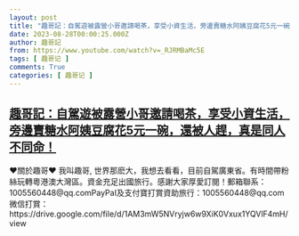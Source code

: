 ```yaml
---
layout: post
title: "趣哥記：自駕遊被露營小哥邀請喝茶，享受小資生活，旁邊賣糖水阿姨豆腐花5元一碗，還被人趕，真是同人不同命！"
date: 2023-08-28T00:00:25.000Z
author: 趣哥記
from: https://www.youtube.com/watch?v=_RJRMBaMc5E
tags: [ 趣哥记 ]
comments: True
categories: [ 趣哥记 ]
---
```

<!--1693180825000-->
[趣哥記：自駕遊被露營小哥邀請喝茶，享受小資生活，旁邊賣糖水阿姨豆腐花5元一碗，還被人趕，真是同人不同命！](https://www.youtube.com/watch?v=_RJRMBaMc5E)
------

<div>
♥關於趣哥♥ 我叫趣哥, 世界那麽大，我想去看看，目前自駕廣東省。有時間帶粉絲玩轉粵港澳大灣區。資金充足出國旅行。感謝大家厚愛訂閱！郵箱聯系：1005560448@qq.comPayPaI及支付寶打賞資助旅行：1005560448@qq.com微信打賞：https://drive.google.com/file/d/1AM3mW5NVryjw6w9XiK0Vxux1YQVlF4mH/view
</div>
